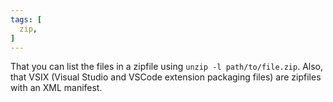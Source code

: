 ```yaml
---
tags: [
  zip,
]
---
```

That you can list the files in a zipfile using `unzip -l path/to/file.zip`.
Also, that VSIX (Visual Studio and VSCode extension packaging files) are zipfiles with an XML manifest.

